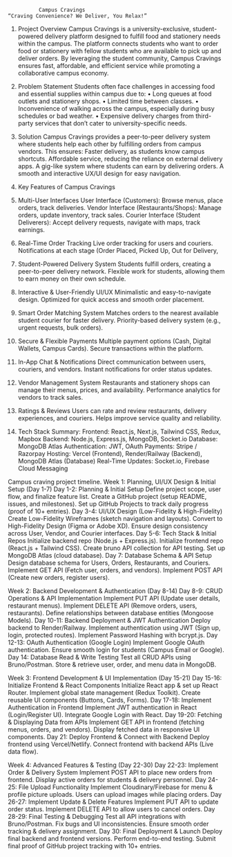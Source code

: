               Campus Cravings
    “Craving Convenience? We Deliver, You Relax!”

1. Project Overview
Campus Cravings is a university-exclusive, student-powered delivery platform designed to fulfill food and stationery needs within the campus. The platform connects students who want to order food or stationery with fellow students who are available to pick up and deliver orders. By leveraging the student community, Campus Cravings ensures fast, affordable, and efficient service while promoting a collaborative campus economy.

2. Problem Statement
Students often face challenges in accessing food and essential supplies within campus due to:
	•	Long queues at food outlets and stationery shops.
	•	Limited time between classes.
	•	Inconvenience of walking across the campus, especially during busy schedules or bad weather.
	•	Expensive delivery charges from third-party services that don’t cater to university-specific needs.

3. Solution
Campus Cravings provides a peer-to-peer delivery system where students help each other by fulfilling orders from campus vendors. This ensures:
 Faster delivery, as students know campus shortcuts.
 Affordable service, reducing the reliance on external delivery apps.
 A gig-like system where students can earn by delivering orders.
 A smooth and interactive UX/UI design for easy navigation.
4. Key Features of Campus Cravings

1. Multi-User Interfaces
User Interface (Customers): Browse menus, place orders, track deliveries.
Vendor Interface (Restaurants/Shops): Manage orders, update inventory, track sales.
Courier Interface (Student Deliverers): Accept delivery requests, navigate with maps, track earnings.
2. Real-Time Order Tracking
Live order tracking for users and couriers.
Notifications at each stage (Order Placed, Picked Up, Out for Delivery,       
3. Student-Powered Delivery System
Students fulfill orders, creating a peer-to-peer delivery network.
 Flexible work for students, allowing them to earn money on their own schedule.
4. Interactive & User-Friendly UI/UX
Minimalistic and easy-to-navigate design.
Optimized for quick access and smooth order placement.
5. Smart Order Matching System
Matches orders to the nearest available student courier for faster delivery.
Priority-based delivery system (e.g., urgent requests, bulk orders).
6. Secure & Flexible Payments
Multiple payment options (Cash, Digital Wallets, Campus Cards).
Secure transactions within the platform.
7. In-App Chat & Notifications
Direct communication between users, couriers, and vendors.
Instant notifications for order status updates.
8. Vendor Management System
Restaurants and stationery shops can manage their menus, prices, and availability.
Performance analytics for vendors to track sales.
9. Ratings & Reviews
Users can rate and review restaurants, delivery experiences, and        couriers.
Helps improve service quality and reliability.


5.  Tech Stack Summary:
Frontend: React.js, Next.js, Tailwind CSS, Redux, Mapbox
Backend: Node.js, Express.js, MongoDB, Socket.io
Database: MongoDB Atlas
Authentication: JWT, OAuth
Payments: Stripe / Razorpay
Hosting: Vercel (Frontend), Render/Railway (Backend), MongoDB Atlas (Database)
Real-Time Updates: Socket.io, Firebase Cloud Messaging



Campus craving project timeline.
Week 1: Planning, UI/UX Design & Initial Setup (Day 1-7)
 Day 1-2: Planning & Initial Setup
 Define project scope, user flow, and finalize feature list.
 Create a GitHub project (setup README, issues, and milestones).
 Set up GitHub Projects to track daily progress (proof of 10+ entries).
Day 3-4: UI/UX Design (Low-Fidelity & High-Fidelity)
 Create Low-Fidelity Wireframes (sketch navigation and layouts).
 Convert to High-Fidelity Design (Figma or Adobe XD).
 Ensure design consistency across User, Vendor, and Courier interfaces.
 Day 5-6: Tech Stack & Initial Repos
 Initialize backend repo (Node.js + Express.js).
 Initialize frontend repo (React.js + Tailwind CSS).
 Create bruno API collection for API testing.
 Set up MongoDB Atlas (cloud database).
 Day 7: Database Schema & API Setup
 Design database schema for Users, Orders, Restaurants, and Couriers.
 Implement GET API (Fetch user, orders, and vendors).
 Implement POST API (Create new orders, register users).

Week 2: Backend Development & Authentication (Day 8-14)
 Day 8-9: CRUD Operations & API Implementation
 Implement PUT API (Update user details, restaurant menus).
 Implement DELETE API (Remove orders, users, restaurants).
 Define relationships between database entities (Mongoose Models).
 Day 10-11: Backend Deployment & JWT Authentication
 Deploy backend to Render/Railway.
 Implement authentication using JWT (Sign up, login, protected routes).
 Implement Password Hashing with bcrypt.js.
 Day 12-13: OAuth Authentication (Google Login)
 Implement Google OAuth authentication.
 Ensure smooth login for students (Campus Email or Google).
 Day 14: Database Read & Write Testing
 Test all CRUD APIs using Bruno/Postman.
 Store & retrieve user, order, and menu data in MongoDB.



Week 3: Frontend Development & UI Implementation (Day 15-21)
Day 15-16: Initialize Frontend & React Components
 Initialize React app & set up React Router.
 Implement global state management (Redux Toolkit).
 Create reusable UI components (Buttons, Cards, Forms).
 Day 17-18: Implement Authentication in Frontend
 Implement JWT authentication in React (Login/Register UI).
 Integrate Google Login with React.
 Day 19-20: Fetching & Displaying Data from APIs
 Implement GET API in frontend (fetching menus, orders, and vendors).
 Display fetched data in responsive UI components.
 Day 21: Deploy Frontend & Connect with Backend
 Deploy frontend using Vercel/Netlify.
 Connect frontend with backend APIs (Live data flow).



Week 4: Advanced Features & Testing (Day 22-30)
 Day 22-23: Implement Order & Delivery System
 Implement POST API to place new orders from frontend.
 Display active orders for students & delivery personnel.
 Day 24-25: File Upload Functionality
 Implement Cloudinary/Firebase for menu & profile picture uploads.
 Users can upload images while placing orders.
 Day 26-27: Implement Update & Delete Features
 Implement PUT API to update order status.
 Implement DELETE API to allow users to cancel orders.
 Day 28-29: Final Testing & Debugging
 Test all API integrations with Bruno/Postman.
 Fix bugs and UI inconsistencies.
 Ensure smooth order tracking & delivery assignment.
 Day 30: Final Deployment & Launch
 Deploy final backend and frontend versions.
 Perform end-to-end testing.
 Submit final proof of GitHub project tracking with 10+ entries.

